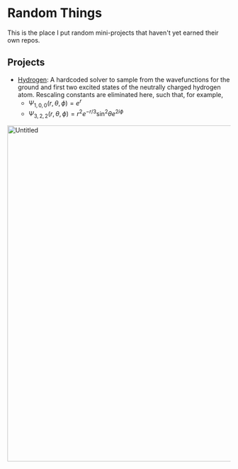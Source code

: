 # Random Things
This is the place I put random mini-projects that haven't yet earned their own repos.

## Projects
 - [Hydrogen](./hydrogen.ipynb): A hardcoded solver to sample from the wavefunctions for the ground and first two excited states of the neutrally charged hydrogen atom. Rescaling constants are eliminated here, such that, for example,
   - $\Psi_{1, 0, 0}(r, \theta, \phi) = e^r$
   - $\Psi_{3, 2, 2}(r, \theta, \phi) = r^2 e^{-r/3} \sin^2\theta e^{2i\phi}$

<img width="1318" height="759" alt="Untitled" src="https://github.com/user-attachments/assets/a60cba59-62f2-41ad-8a54-49c6f0bd43ed" />
